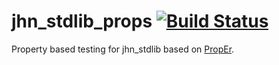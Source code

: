 jhn_stdlib_props [![Build Status](https://secure.travis-ci.org/JanHenryNystrom/jhn_stdlib_props.png)](http://travis-ci.org/JanHenryNystrom/jhn_stdlib_props)
================

Property based testing for jhn_stdlib based on [PropEr][1].

[1]: http://github.com/manopapad/proper
     "A QuickCheck-inspired property-based testing tool for Erlang"
